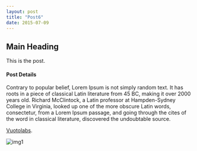 ```yaml
---
layout: post
title: "Post6"
date: 2015-07-09
---
```


## Main Heading

This is the post.

#### Post Details

Contrary to popular belief, Lorem Ipsum is not simply random text. It has roots in a piece of classical Latin literature from 45 BC, making it over 2000 years old. Richard McClintock, a Latin professor at Hampden-Sydney College in Virginia, looked up one of the more obscure Latin words, consectetur, from a Lorem Ipsum passage, and going through the cites of the word in classical literature, discovered the undoubtable source. 

[Vuotolabs](http://vuotolabs.com).

![img1]({{site.url}}/assets/img1.jpg)